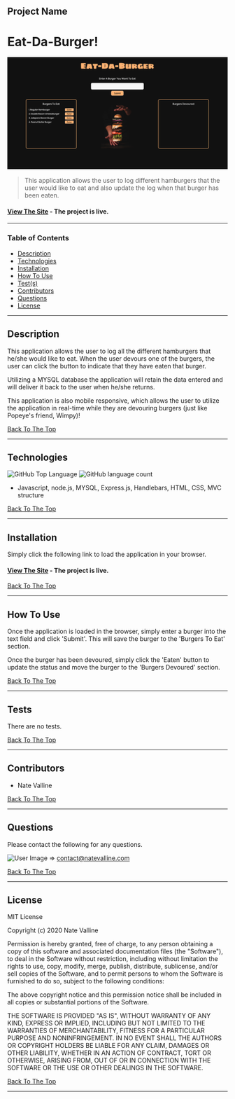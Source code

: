 ## Project Name

# Eat-Da-Burger!

<img src="./dev_img/eat-da-burger.png" alt="Project Screenshot" max-height="400px">

> This application allows the user to log different hamburgers that the user would like to eat and also update the log when that burger has been eaten.

#### [View The Site](https://powerful-springs-45034.herokuapp.com/) - The project is live.

---

### Table of Contents

- [Description](#description)
- [Technologies](#technologies)
- [Installation](#installation)
- [How To Use](#how-to-use)
- [Test(s)](#tests)
- [Contributors](#contributors)
- [Questions](#questions)
- [License](#license)

---

## Description

This application allows the user to log all the different hamburgers that he/she would like to eat. When the user devours one of the burgers, the user can click the button to indicate that they have eaten that burger.  

Utilizing a MYSQL database the application will retain the data entered and will deliver it back to the user when he/she returns.

This application is also mobile responsive, which allows the user to utilize the application in real-time while they are devouring burgers (just like Popeye's friend, Wimpy)!

[Back To The Top](#project-name)

---

## Technologies

![GitHub Top Language](https://img.shields.io/github/languages/top/nvalline/burger-logger) ![GitHub language count](https://img.shields.io/github/languages/count/nvalline/burger-logger)

- Javascript, node.js, MYSQL, Express.js, Handlebars, HTML, CSS, MVC structure

[Back To The Top](#project-name)

---

## Installation

Simply click the following link to load the application in your browser.

#### [View The Site](https://powerful-springs-45034.herokuapp.com/) - The project is live.

[Back To The Top](#project-name)

---

## How To Use

Once the application is loaded in the browser, simply enter a burger into the text field and click 'Submit'.  This will save the burger to the 'Burgers To Eat' section.

Once the burger has been devoured, simply click the 'Eaten' button to update the status and move the burger to the 'Burgers Devoured' section.

[Back To The Top](#project-name)

---

## Tests

There are no tests.

[Back To The Top](#project-name)

---

## Contributors

- Nate Valline

[Back To The Top](#project-name)

---

## Questions

Please contact the following for any questions.

<img src="https://avatars3.githubusercontent.com/u/58278138?v=4" alt="User Image" width="35px">  =>  contact@natevalline.com

[Back To The Top](#project-name)

---

## License

MIT License

Copyright (c) 2020 Nate Valline

Permission is hereby granted, free of charge, to any person obtaining a copy
of this software and associated documentation files (the "Software"), to deal
in the Software without restriction, including without limitation the rights
to use, copy, modify, merge, publish, distribute, sublicense, and/or sell
copies of the Software, and to permit persons to whom the Software is
furnished to do so, subject to the following conditions:

The above copyright notice and this permission notice shall be included in all
copies or substantial portions of the Software.

THE SOFTWARE IS PROVIDED "AS IS", WITHOUT WARRANTY OF ANY KIND, EXPRESS OR
IMPLIED, INCLUDING BUT NOT LIMITED TO THE WARRANTIES OF MERCHANTABILITY,
FITNESS FOR A PARTICULAR PURPOSE AND NONINFRINGEMENT. IN NO EVENT SHALL THE
AUTHORS OR COPYRIGHT HOLDERS BE LIABLE FOR ANY CLAIM, DAMAGES OR OTHER
LIABILITY, WHETHER IN AN ACTION OF CONTRACT, TORT OR OTHERWISE, ARISING FROM,
OUT OF OR IN CONNECTION WITH THE SOFTWARE OR THE USE OR OTHER DEALINGS IN THE
SOFTWARE.

[Back To The Top](#project-name)

---
    